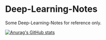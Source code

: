 # Deep-Learning-Notes
Some Deep-Learning-Notes for reference only.

[![Anurag's GitHub stats](https://github-readme-stats.vercel.app/api?username=aaron-other&show_icons=true&theme=transparent)](https://github.com/anuraghazra/github-readme-stats)
